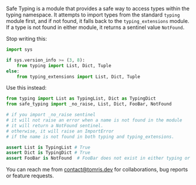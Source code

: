 Safe Typing is a module that provides a safe way to access types within the typing namespace.
It attempts to import types from the standard `typing` module first, and if not found,
it falls back to the `typing_extensions` module.
If a type is not found in either module, it returns a sentinel value `NotFound`.

Stop writing this:

```python
import sys 

if sys.version_info >= (3, 8):
    from typing import List, Dict, Tuple
else:
    from typing_extensions import List, Dict, Tuple
```

Use this instead:

```python
from typing import List as TypingList, Dict as TypingDict
from safe_typing import _no_raise, List, Dict, FooBar, NotFound

# if you import _no_raise sentinel
# it will not raise an error when a name is not found in the module
# it will return a NotFound sentinel.
# otherwise, it will raise an ImportError
# if the name is not found in both typing and typing_extensions.

assert List is TypingList # True
assert Dict is TypingDict # True
assert FooBar is NotFound  # FooBar does not exist in either typing or typing_extensions

```

You can reach me from contact@tomris.dev for collaborations, bug reports or feature requests.